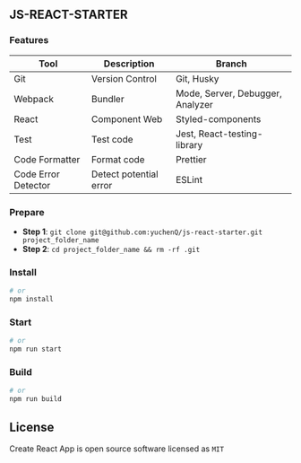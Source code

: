 ## JS-REACT-STARTER
### Features

| Tool                | Description                    | Branch                               |
|---------------------|--------------------------------|--------------------------------------|
| Git                 | Version Control                | Git, Husky                           |
| Webpack             | Bundler                        | Mode, Server, Debugger, Analyzer     |
| React               | Component Web                  | Styled-components                    |
| Test                | Test code                      | Jest, React-testing-library          |
| Code Formatter      | Format code                    | Prettier                             |
| Code Error Detector | Detect potential error         | ESLint                               |



### Prepare
- **Step 1**: `git clone git@github.com:yuchenQ/js-react-starter.git project_folder_name` 
- **Step 2**: `cd project_folder_name && rm -rf .git`

### Install 
```sh
# or
npm install
```

### Start
```sh
# or
npm run start
```

### Build
```sh
# or
npm run build
```

## License

Create React App is open source software licensed as `MIT`
